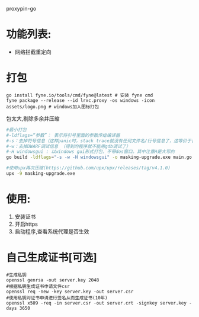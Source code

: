 proxypin-go

# 功能列表:

- 网络拦截重定向

# 打包

```shell
go install fyne.io/tools/cmd/fyne@latest # 安装 fyne cmd
fyne package --release --id lrxc.proxy -os windows -icon assets/logo.png # windows加入图标打包
```

包太大,剔除多余并压缩

```bash
#最小打包
#-ldflags=“参数”： 表示将引号里面的参数传给编译器
#-s：去掉符号信息（这样panic时，stack trace就没有任何文件名/行号信息了，这等价于普通C/C+=程序被strip的效果）
#-w：去掉DWARF调试信息 （得到的程序就不能用gdb调试了）
#-H windowsgui : 以windows gui形式打包，不带dos窗口。其中注意H是大写的
go build -ldflags="-s -w -H windowsgui" -o masking-upgrade.exe main.go 

#使用upx再次压缩(https://github.com/upx/upx/releases/tag/v4.1.0)
upx -9 masking-upgrade.exe
```

# 使用:

1. 安装证书
2. 开启https
3. 启动程序,查看系统代理是否生效

# 自己生成证书[可选]

```shell
#生成私钥
openssl genrsa -out server.key 2048
#根据私钥生成证书申请文件csr
openssl req -new -key server.key -out server.csr
#使用私钥对证书申请进行签名从而生成证书(10年)
openssl x509 -req -in server.csr -out server.crt -signkey server.key -days 3650
```